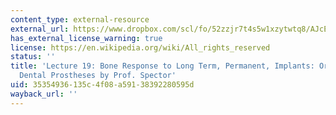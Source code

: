 ```yaml
---
content_type: external-resource
external_url: https://www.dropbox.com/scl/fo/52zzjr7t4s5w1xzytwtq8/AJcEtK_TPtYGIkPyFJA2vC0/Lecture%20Recordings?dl=0&preview=2022-11-15_Bone+Response+to+Long+Term+Implants%3B+Orthopedic+and+Dental+%28Spector%29.mp4&rlkey=qojtvzyd9q8cpudjtvj939i69&subfolder_nav_tracking=1
has_external_license_warning: true
license: https://en.wikipedia.org/wiki/All_rights_reserved
status: ''
title: 'Lecture 19: Bone Response to Long Term, Permanent, Implants: Orthopedic and
  Dental Prostheses by Prof. Spector'
uid: 35354936-135c-4f08-a591-38392280595d
wayback_url: ''
---
```

